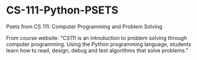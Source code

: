 # CS-111-Python-PSETS
Psets from CS 111: Computer Programming and Problem Solving

From course website:
"CS111 is an introduction to problem solving through 
computer programming. Using the Python programming 
language, students learn how to read, design, debug 
and test algorithms that solve problems."
